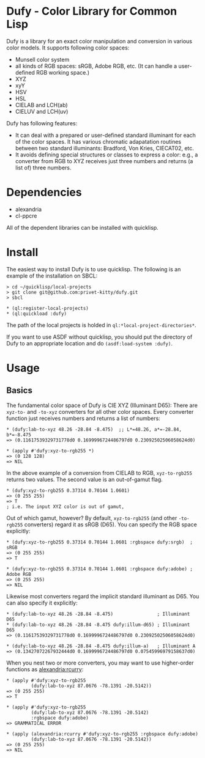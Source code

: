 Dufy - Color Library for Common Lisp
====

Dufy is a library for an exact color manipulation and conversion in various color models. It supports following color spaces:

* Munsell color system
* all kinds of RGB spaces: sRGB, Adobe RGB, etc. (It can handle a user-defined RGB working space.)
* XYZ
* xyY
* HSV
* HSL
* CIELAB and LCH(ab)
* CIELUV and LCH(uv)

Dufy has following features:

* It can deal with a prepared or user-defined standard illuminant for each of the color spaces. It has various chromatic adapatation routines between two standard illuminants: Bradford, Von Kries, CIECAT02, etc.
* It avoids defining special structures or classes to express a color: e.g., a converter from RGB to XYZ receives just three numbers and returns (a list of) three numbers.

# Dependencies
* alexandria
* cl-ppcre

All of the dependent libraries can be installed with quicklisp.

# Install

The easiest way to install Dufy is to use quicklisp. The following is an example of the installation on SBCL:

    > cd ~/quicklisp/local-projects
    > git clone git@github.com:privet-kitty/dufy.git
    > sbcl
    
    * (ql:register-local-projects)
    * (ql:quickload :dufy)

The path of the local projects is holded in `ql:*local-project-directories*`.

If you want to use ASDF without quicklisp, you should put the directory of Dufy to an appropriate location and do `(asdf:load-system :dufy)`.

# Usage
## Basics

The fundamental color space of Dufy is CIE XYZ (Illuminant D65): There are `xyz-to-` and `-to-xyz` converters for all other color spaces. Every converter function just receives numbers and returns a list of numbers:

    * (dufy:lab-to-xyz 48.26 -28.84 -8.475)  ;; L*=48.26, a*=-28.84, b*=-8.475
    => (0.11617539329731778d0 0.1699996724486797d0 0.23092502506058624d0)

    * (apply #'dufy:xyz-to-rgb255 *)
    => (0 128 128)
    => NIL

In the above example of a conversion from CIELAB to RGB, `xyz-to-rgb255` returns two values. The second value is an out-of-gamut flag.

    * (dufy:xyz-to-rgb255 0.37314 0.70144 1.0601)
    => (0 255 255)
    => T
    ; i.e. The input XYZ color is out of gamut,

Out of which gamut, however? By default, `xyz-to-rgb255` (and other `-to-rgb255` converters) regard it as sRGB (D65). You can specify the RGB space explicitly:

    * (dufy:xyz-to-rgb255 0.37314 0.70144 1.0601 :rgbspace dufy:srgb)  ; sRGB
    => (0 255 255)
    => T 

    * (dufy:xyz-to-rgb255 0.37314 0.70144 1.0601 :rgbspace dufy:adobe) ; Adobe RGB
    => (0 255 255)
    => NIL

Likewise most converters regard the implicit standard illuminant as D65. You can also specify it explicitly:

    * (dufy:lab-to-xyz 48.26 -28.84 -8.475)                ; Illuminant D65 
    * (dufy:lab-to-xyz 48.26 -28.84 -8.475 dufy:illum-d65) ; Illuminant D65
    => (0.11617539329731778d0 0.1699996724486797d0 0.23092502506058624d0)

    * (dufy:lab-to-xyz 48.26 -28.84 -8.475 dufy:illum-a)   ; Illuminant A
    => (0.13427072267932444d0 0.1699996724486797d0 0.07545996979158637d0)

When you nest two or more converters, you may want to use higher-order functions as [alexandria:rcurry](https://common-lisp.net/project/alexandria/draft/alexandria.html#index-rcurry-61):

    * (apply #'dufy:xyz-to-rgb255
             (dufy:lab-to-xyz 87.0676 -78.1391 -20.5142))
    => (0 255 255)
    => T

    * (apply #'dufy:xyz-to-rgb255
             (dufy:lab-to-xyz 87.0676 -78.1391 -20.5142)
             :rgbspace dufy:adobe)
    => GRAMMATICAL ERROR

    * (apply (alexandria:rcurry #'dufy:xyz-to-rgb255 :rgbspace dufy:adobe)
             (dufy:lab-to-xyz 87.0676 -78.1391 -20.5142))
    => (0 255 255)
    => NIL
